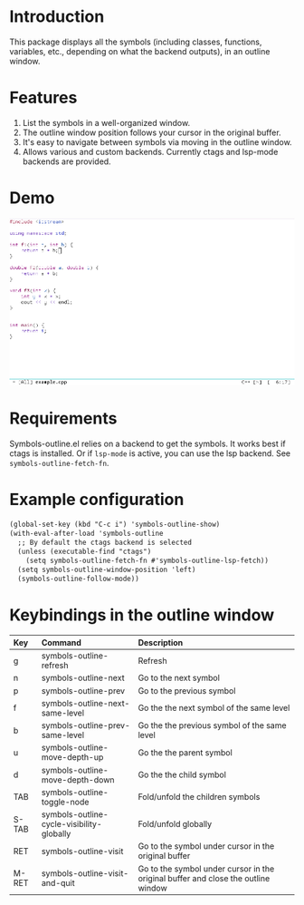 # Introduction

This package displays all the symbols (including classes, functions, variables, etc., depending on what the backend outputs), in an outline window.

# Features

1. List the symbols in a well-organized window.
2. The outline window position follows your cursor in the original buffer.
3. It's easy to navigate between symbols via moving in the outline window.
4. Allows various and custom backends. Currently ctags and lsp-mode backends are provided.

# Demo

<img src="./screen_record.gif">

# Requirements

Symbols-outline.el relies on a backend to get the symbols. It works best if ctags is installed. Or if `lsp-mode` is active, you can use the lsp backend. See `symbols-outline-fetch-fn`.

# Example configuration

``` emacs-lisp
(global-set-key (kbd "C-c i") 'symbols-outline-show)
(with-eval-after-load 'symbols-outline
  ;; By default the ctags backend is selected
  (unless (executable-find "ctags")
    (setq symbols-outline-fetch-fn #'symbols-outline-lsp-fetch))
  (setq symbols-outline-window-position 'left)
  (symbols-outline-follow-mode))
```

# Keybindings in the outline window

| Key   | Command                                   | Description                                                                       |
|:------|:------------------------------------------|:----------------------------------------------------------------------------------|
| g     | symbols-outline-refresh                   | Refresh                                                                           |
| n     | symbols-outline-next                      | Go to the next symbol                                                             |
| p     | symbols-outline-prev                      | Go to the previous symbol                                                         |
| f     | symbols-outline-next-same-level           | Go the the next symbol of the same level                                          |
| b     | symbols-outline-prev-same-level           | Go the the previous symbol of the same level                                      |
| u     | symbols-outline-move-depth-up             | Go the the parent symbol                                                          |
| d     | symbols-outline-move-depth-down           | Go the the child symbol                                                           |
| TAB   | symbols-outline-toggle-node               | Fold/unfold the children symbols                                                  |
| S-TAB | symbols-outline-cycle-visibility-globally | Fold/unfold globally                                                              |
| RET   | symbols-outline-visit                     | Go to the symbol under cursor in the original buffer                              |
| M-RET | symbols-outline-visit-and-quit            | Go to the symbol under cursor in the original buffer and close the outline window |

